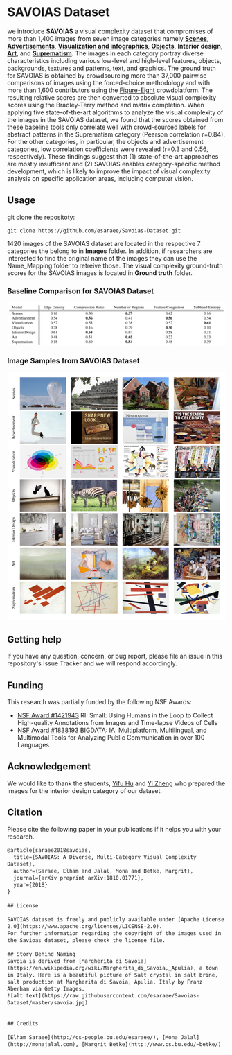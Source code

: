 # SAVOIAS Dataset

we introduce **SAVOIAS** a visual complexity dataset that compromises of more than 1,400 images from seven image categories
namely [**Scenes**](http://places2.csail.mit.edu/), [**Advertisements**](http://people.cs.pitt.edu/~kovashka/ads/), [**Visualization and infographics**](http://massvis.mit.edu/), [**Objects**](http://cocodataset.org/#home), **Interior design**,
[**Art**](https://github.com/BathVisArtData/PeopleArt), and [**Suprematism**](https://github.com/BathVisArtData/PeopleArt/tree/master/JPEGImages/Suprematism). The images in each category portray diverse characteristics including various low-level and high-level features, objects, backgrounds, textures and patterns, text, and graphics. The ground truth for SAVOIAS is obtained by crowdsourcing more than 37,000 pairwise comparisons of images using the forced-choice methodology and with more than 1,600
contributors using the [Figure-Eight](http://figure-eight.com/) crowdplatform. The resulting relative scores are then converted to absolute visual complexity scores using the Bradley-Terry
method and matrix completion. When applying five state-of-the-art algorithms to analyze the visual complexity of the images
in the SAVOIAS dataset, we found that the scores obtained from these baseline tools only correlate well with crowd-sourced
labels for abstract patterns in the Suprematism category (Pearson correlation r=0.84). For the other categories, 
in particular, the objects and advertisement categories, low correlation coefficients were revealed (r=0.3 and 0.56,
respectively). These findings suggest that (1) state-of-the-art approaches are mostly insufficient and (2) SAVOIAS enables
category-specific method development, which is likely to improve the impact of visual complexity analysis on specific
application areas, including computer vision.

## Usage

git clone the repositoty:
```
git clone https://github.com/esaraee/Savoias-Dataset.git
```
1420 images of the SAVOIAS dataset are located in the respective 7 categories the belong to in **Images** folder. In addition, if researchers are interested to find the original name of the images they can use the Name_Mapping folder to retreive those. The visual complexity ground-truth scores for the SAVOIAS images is located in **Ground truth** folder. 


### Baseline Comparison for SAVOIAS Dataset

![alt text](https://raw.githubusercontent.com/esaraee/Savoias-Dataset/master/baselines.png)

### Image Samples from SAVOIAS Dataset

![alt text](https://raw.githubusercontent.com/esaraee/Savoias-Dataset/master/SAVOIAS-image-samples.png)


## Getting help

If you have any question, concern, or bug report, please file an issue in this repository's Issue Tracker and we will respond accordingly.

## Funding
This research was partially funded by the following NSF Awards:

- [NSF Award #1421943](https://nsf.gov/awardsearch/showAward?AWD_ID=1421943) RI: Small: Using Humans in the Loop to Collect High-quality Annotations from Images and Time-lapse Videos of Cells
- [NSF Award #1838193](https://www.nsf.gov/awardsearch/showAward?AWD_ID=1838193&HistoricalAwards=false) BIGDATA: IA: Multiplatform, Multilingual, and Multimodal Tools for Analyzing Public Communication in over 100 Languages

## Acknowledgement

We would like to thank the students, [Yifu Hu](http://cs-people.bu.edu/yfhu) and [Yi Zheng](http://cs-people.bu.edu/yizheng/) who prepared the images for the interior design category of our dataset.

## Citation 
Please cite the following paper in your publications if it helps you with your research.
```
@article{saraee2018savoias,
  title={SAVOIAS: A Diverse, Multi-Category Visual Complexity Dataset},
  author={Saraee, Elham and Jalal, Mona and Betke, Margrit},
  journal={arXiv preprint arXiv:1810.01771},
  year={2018}
}

## License

SAVOIAS dataset is freely and publicly available under [Apache License 2.0](https://www.apache.org/licenses/LICENSE-2.0).
For further information regarding the copyright of the images used in the Savioas dataset, please check the license file.

## Story Behind Naming
Savoia is derived from [Margherita di Savoia](https://en.wikipedia.org/wiki/Margherita_di_Savoia,_Apulia), a town in Italy. Here is a beautiful picture of Salt crystal in salt brine, salt production at Margherita di Savoia, Apulia, Italy by Franz Aberham via Getty Images. 
![alt text](https://raw.githubusercontent.com/esaraee/Savoias-Dataset/master/savoia.jpg)


## Credits

[Elham Saraee](http://cs-people.bu.edu/esaraee/), [Mona Jalal](http://monajalal.com), [Margrit Betke](http://www.cs.bu.edu/~betke/)





